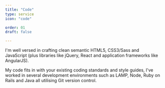 ```yaml
---
title: "Code"
type: service
icon: "code"

order: 01
draft: false

---
```


I'm well versed in crafting clean semantic HTML5, CSS3/Sass and JavaScript (plus libraries like jQuery, React and application frameworks like AngularJS).

My code fits in with your existing coding standards and style guides, I've worked in several development environments such as LAMP, Node, Ruby on Rails and Java all utilising Git version control.
